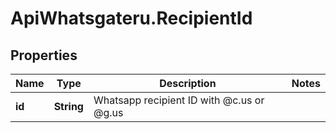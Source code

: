 # ApiWhatsgateru.RecipientId

## Properties
Name | Type | Description | Notes
------------ | ------------- | ------------- | -------------
**id** | **String** | Whatsapp recipient ID with @c.us or @g.us | 
